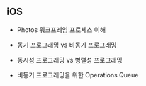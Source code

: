 ## iOS

- Photos 워크프레임 프로세스 이해 
- 동기 프로그래밍 vs 비동기 프로그래밍
- 동시성 프로그래밍 vs 병렬성 프로그래밍

- 비동기 프로그래밍을 위한 Operations Queue
